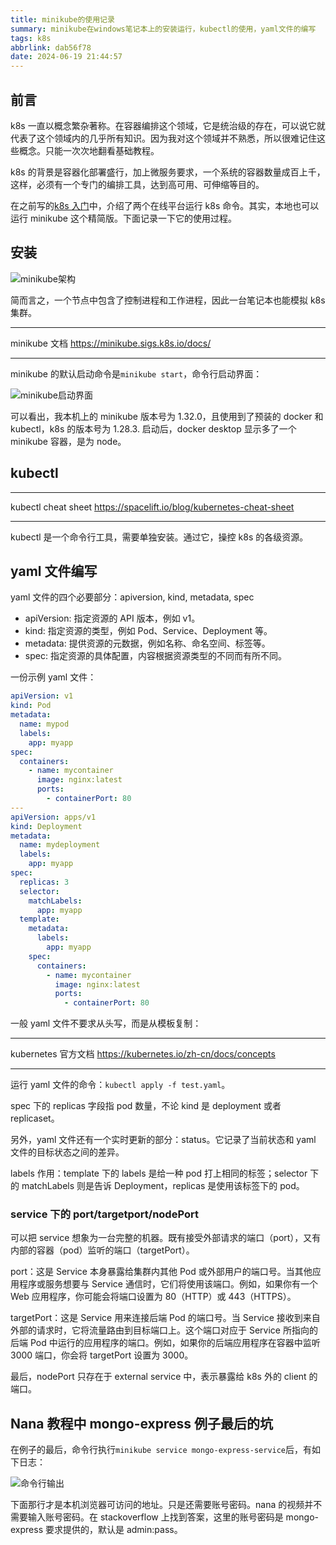 ```yaml
---
title: minikube的使用记录
summary: minikube在windows笔记本上的安装运行，kubectl的使用，yaml文件的编写
tags: k8s
abbrlink: dab56f78
date: 2024-06-19 21:44:57
---
```


## 前言

k8s 一直以概念繁杂著称。在容器编排这个领域，它是统治级的存在，可以说它就代表了这个领域内的几乎所有知识。因为我对这个领域并不熟悉，所以很难记住这些概念。只能一次次地翻看基础教程。

k8s 的背景是容器化部署盛行，加上微服务要求，一个系统的容器数量成百上千，这样，必须有一个专门的编排工具，达到高可用、可伸缩等目的。

在之前写的[k8s 入门](https://blog.jasonleehere.com/posts/b702da18.html)中，介绍了两个在线平台运行 k8s 命令。其实，本地也可以运行 minikube 这个精简版。下面记录一下它的使用过程。

## 安装

![minikube架构](https://cdn.jsdelivr.net/gh/li199-code/blog-imgs@main/17188050260521718805025772.png)

简而言之，一个节点中包含了控制进程和工作进程，因此一台笔记本也能模拟 k8s 集群。

---

minikube 文档
https://minikube.sigs.k8s.io/docs/

---

minikube 的默认启动命令是`minikube start`，命令行启动界面：

![minikube启动界面](https://cdn.jsdelivr.net/gh/li199-code/blog-imgs@main/17187761890551718776188800.png)

可以看出，我本机上的 minikube 版本号为 1.32.0，且使用到了预装的 docker 和 kubectl，k8s 的版本号为 1.28.3. 启动后，docker desktop 显示多了一个 minikube 容器，是为 node。

## kubectl

---

kubectl cheat sheet
https://spacelift.io/blog/kubernetes-cheat-sheet

---

kubectl 是一个命令行工具，需要单独安装。通过它，操控 k8s 的各级资源。

## yaml 文件编写

yaml 文件的四个必要部分：apiversion, kind, metadata, spec

- apiVersion: 指定资源的 API 版本，例如 v1。
- kind: 指定资源的类型，例如 Pod、Service、Deployment 等。
- metadata: 提供资源的元数据，例如名称、命名空间、标签等。
- spec: 指定资源的具体配置，内容根据资源类型的不同而有所不同。

一份示例 yaml 文件：

```yaml
apiVersion: v1
kind: Pod
metadata:
  name: mypod
  labels:
    app: myapp
spec:
  containers:
    - name: mycontainer
      image: nginx:latest
      ports:
        - containerPort: 80
---
apiVersion: apps/v1
kind: Deployment
metadata:
  name: mydeployment
  labels:
    app: myapp
spec:
  replicas: 3
  selector:
    matchLabels:
      app: myapp
  template:
    metadata:
      labels:
        app: myapp
    spec:
      containers:
        - name: mycontainer
          image: nginx:latest
          ports:
            - containerPort: 80
```

一般 yaml 文件不要求从头写，而是从模板复制：

---

kubernetes 官方文档
https://kubernetes.io/zh-cn/docs/concepts

---

运行 yaml 文件的命令：`kubectl apply -f test.yaml`。

spec 下的 replicas 字段指 pod 数量，不论 kind 是 deployment 或者 replicaset。

另外，yaml 文件还有一个实时更新的部分：status。它记录了当前状态和 yaml 文件的目标状态之间的差异。

labels 作用：template 下的 labels 是给一种 pod 打上相同的标签；selector 下的 matchLabels 则是告诉 Deployment，replicas 是使用该标签下的 pod。

### service 下的 port/targetport/nodePort

可以把 service 想象为一台完整的机器。既有接受外部请求的端口（port），又有内部的容器（pod）监听的端口（targetPort）。

port：这是 Service 本身暴露给集群内其他 Pod 或外部用户的端口号。当其他应用程序或服务想要与 Service 通信时，它们将使用该端口。例如，如果你有一个 Web 应用程序，你可能会将端口设置为 80（HTTP）或 443（HTTPS）。

targetPort：这是 Service 用来连接后端 Pod 的端口号。当 Service 接收到来自外部的请求时，它将流量路由到目标端口上。这个端口对应于 Service 所指向的后端 Pod 中运行的应用程序的端口。例如，如果你的后端应用程序在容器中监听 3000 端口，你会将 targetPort 设置为 3000。

最后，nodePort 只存在于 external service 中，表示暴露给 k8s 外的 client 的端口。

## Nana 教程中 mongo-express 例子最后的坑

在例子的最后，命令行执行`minikube service mongo-express-service`后，有如下日志：

![命令行输出](https://cdn.jsdelivr.net/gh/li199-code/blog-imgs@main/17188988784971718898877642.png)

下面那行才是本机浏览器可访问的地址。只是还需要账号密码。nana 的视频并不需要输入账号密码。在 stackoverflow 上找到答案，这里的账号密码是 mongo-express 要求提供的，默认是 admin:pass。
